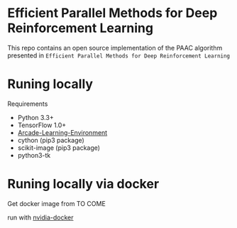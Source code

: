 # Efficient Parallel Methods for Deep Reinforcement Learning
This repo contains an open source implementation of the PAAC algorithm presented in ```Efficient Parallel Methods for Deep Reinforcement Learning```

# Runing locally
Requirements
* Python 3.3+
* TensorFlow 1.0+
* [Arcade-Learning-Environment](https://github.com/mgbellemare/Arcade-Learning-Environment)
* cython (pip3 package)
* scikit-image (pip3 package)
* python3-tk

# Runing locally via docker
Get docker image from TO COME

run with [nvidia-docker](https://github.com/NVIDIA/nvidia-docker/)


